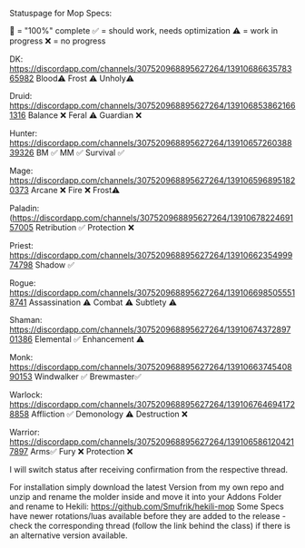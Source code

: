 Statuspage for Mop Specs:

💯  = "100%" complete
✅  = should work, needs optimization
⚠️  = work in progress
❌  = no progress

DK: ⁠https://discordapp.com/channels/307520968895627264/1391068663578365982
Blood⚠️
Frost ⚠️
Unholy⚠️


Druid: ⁠https://discordapp.com/channels/307520968895627264/1391068538621661316
Balance ❌
Feral  ⚠️
Guardian ❌

Hunter: https://discordapp.com/channels/307520968895627264/1391065726038839326
BM ✅
MM ✅ 
Survival ✅ 

Mage: https://discordapp.com/channels/307520968895627264/1391065968951820373
Arcane ❌
Fire ❌
Frost⚠️

Paladin:(https://discordapp.com/channels/307520968895627264/1391067822469157005
Retribution ✅
Protection ❌

Priest: https://discordapp.com/channels/307520968895627264/1391066235499974798
Shadow ✅ 

Rogue: https://discordapp.com/channels/307520968895627264/1391066985055518741
Assassination ⚠️ 
Combat ⚠️
Subtlety ⚠️

Shaman: https://discordapp.com/channels/307520968895627264/1391067437289701386
Elemental  ✅
Enhancement ⚠️

Monk: https://discordapp.com/channels/307520968895627264/1391066374540890153
Windwalker ✅ 
Brewmaster✅ 

Warlock:
https://discordapp.com/channels/307520968895627264/1391067646941728858
Affliction ✅
Demonology ⚠️
Destruction ❌

Warrior: https://discordapp.com/channels/307520968895627264/1391065861204217897
Arms✅
Fury ❌
Protection ❌

I will switch status after receiving confirmation from the respective thread.

For installation simply download the latest Version from 
my own repo and unzip and rename the molder inside and move it into your Addons Folder and rename to Hekili: https://github.com/Smufrik/hekili-mop
Some Specs have newer rotations/luas available before they are added to the release - check the corresponding thread (follow the link behind the class) if there is an alternative version available.